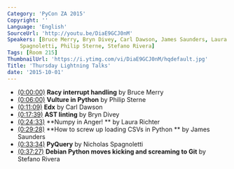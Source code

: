 ```yaml
---
Category: 'PyCon ZA 2015'
Copyright: ''
Language: 'English'
SourceUrl: 'http://youtu.be/DiaE9GCJ0nM'
Speakers: [Bruce Merry, Bryn Divey, Carl Dawson, James Saunders, Laura Richter, Nicholas
    Spagnoletti, Philip Sterne, Stefano Rivera]
Tags: [Room 215]
ThumbnailUrl: 'https://i.ytimg.com/vi/DiaE9GCJ0nM/hqdefault.jpg'
Title: 'Thursday Lightning Talks'
date: '2015-10-01'
---
```

* [(0:00:00)](http://youtu.be/DiaE9GCJ0nM?t=0h0m0s) **Racy interrupt handling** by Bruce Merry
* [(0:06:00)](http://youtu.be/DiaE9GCJ0nM?t=0h6m0s) **Vulture in Python** by Philip Sterne
* [(0:11:09)](http://youtu.be/DiaE9GCJ0nM?t=0h11m9s) **Edx** by Carl Dawson
* [(0:17:39)](http://youtu.be/DiaE9GCJ0nM?t=0h17m39s) **AST linting** by Bryn Divey
* [(0:24:33)](http://youtu.be/DiaE9GCJ0nM?t=0h24m33s) **Numpy in Anger! ** by Laura Richter
* [(0:29:28)](http://youtu.be/DiaE9GCJ0nM?t=0h29m28s) **How to screw up loading CSVs in Python ** by James Saunders
* [(0:33:34)](http://youtu.be/DiaE9GCJ0nM?t=0h33m34s) **PyQuery** by Nicholas Spagnoletti
* [(0:37:27)](http://youtu.be/DiaE9GCJ0nM?t=0h37m27s) **Debian Python moves kicking and screaming to Git** by Stefano Rivera